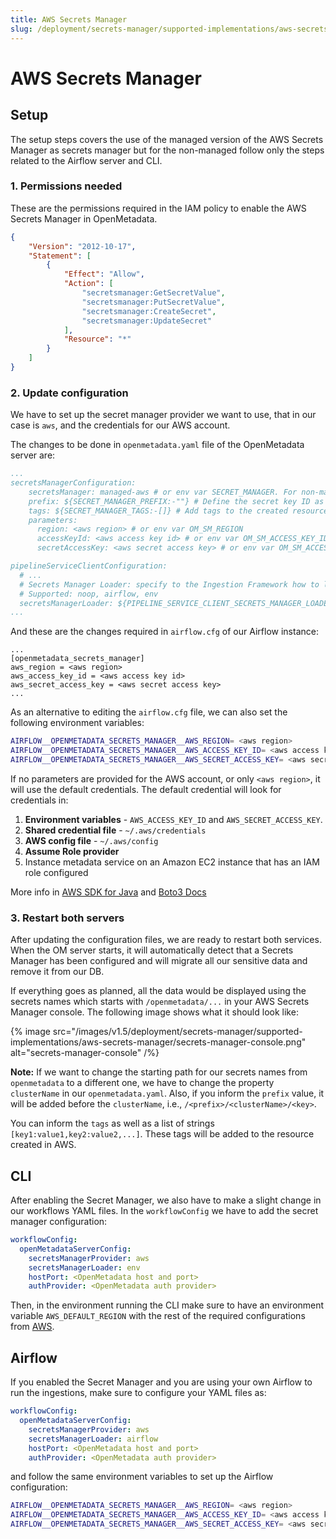 ```yaml
---
title: AWS Secrets Manager
slug: /deployment/secrets-manager/supported-implementations/aws-secrets-manager
---
```


# AWS Secrets Manager

## Setup

The setup steps covers the use of the managed version of the AWS Secrets Manager as secrets manager but for the 
non-managed follow only the steps related to the Airflow server and CLI.

### 1. Permissions needed

These are the permissions required in the IAM policy to enable the AWS Secrets Manager in OpenMetadata.

```json
{
    "Version": "2012-10-17",
    "Statement": [
        {
            "Effect": "Allow",
            "Action": [
                "secretsmanager:GetSecretValue",
                "secretsmanager:PutSecretValue",
                "secretsmanager:CreateSecret",
                "secretsmanager:UpdateSecret"
            ],
            "Resource": "*"
        }
    ]
}
```

### 2. Update configuration

We have to set up the secret manager provider we want to use, that in our case is `aws`, and the credentials for our AWS 
account.

The changes to be done in `openmetadata.yaml` file of the OpenMetadata server are:

```yaml
...
secretsManagerConfiguration:
    secretsManager: managed-aws # or env var SECRET_MANAGER. For non-managed use 'aws'.
    prefix: ${SECRET_MANAGER_PREFIX:-""} # Define the secret key ID as /<prefix>/<clusterName>/<key>
    tags: ${SECRET_MANAGER_TAGS:-[]} # Add tags to the created resource, e.g., in AWS. Format is `[key1:value1,key2:value2,...]`
    parameters:
      region: <aws region> # or env var OM_SM_REGION
      accessKeyId: <aws access key id> # or env var OM_SM_ACCESS_KEY_ID
      secretAccessKey: <aws secret access key> # or env var OM_SM_ACCESS_KEY

pipelineServiceClientConfiguration:
  # ...
  # Secrets Manager Loader: specify to the Ingestion Framework how to load the SM credentials from its env
  # Supported: noop, airflow, env
  secretsManagerLoader: ${PIPELINE_SERVICE_CLIENT_SECRETS_MANAGER_LOADER:-"noop"}
...
```

And these are the changes required in `airflow.cfg` of our Airflow instance:

```properties
...
[openmetadata_secrets_manager]
aws_region = <aws region>
aws_access_key_id = <aws access key id>
aws_secret_access_key = <aws secret access key>
...
```

As an alternative to editing the `airflow.cfg` file, we can also set the following environment variables:

```bash
AIRFLOW__OPENMETADATA_SECRETS_MANAGER__AWS_REGION= <aws region>
AIRFLOW__OPENMETADATA_SECRETS_MANAGER__AWS_ACCESS_KEY_ID= <aws access key id>
AIRFLOW__OPENMETADATA_SECRETS_MANAGER__AWS_SECRET_ACCESS_KEY= <aws secret access key>
```

If no parameters are provided for the AWS account, or only `<aws region>`, it will use the default credentials. 
The default credential will look for credentials in:

1. **Environment variables** - `AWS_ACCESS_KEY_ID` and `AWS_SECRET_ACCESS_KEY`.
2. **Shared credential file** - `~/.aws/credentials`
3. **AWS config file** - `~/.aws/config`
4. **Assume Role provider**
5. Instance metadata service on an Amazon EC2 instance that has an IAM role configured

More info in [AWS SDK for Java](https://docs.aws.amazon.com/sdk-for-java/v1/developer-guide/credentials.html) and 
[Boto3 Docs](https://boto3.amazonaws.com/v1/documentation/api/latest/guide/credentials.html)

### 3. Restart both servers

After updating the configuration files, we are ready to restart both services. When the OM server starts, it will 
automatically detect that a Secrets Manager has been configured and will migrate all our sensitive data and remove it 
from our DB.

If everything goes as planned, all the data would be displayed using the secrets names which starts with 
`/openmetadata/...` in your AWS Secrets Manager console. The following image shows what it should look like:

{% image src="/images/v1.5/deployment/secrets-manager/supported-implementations/aws-secrets-manager/secrets-manager-console.png" alt="secrets-manager-console" /%}

**Note:** If we want to change the starting path for our secrets names from `openmetadata` to a different one, we have 
to change the property `clusterName` in our `openmetadata.yaml`. Also, if you inform the `prefix` value, it will be
added before the `clusterName`, i.e., `/<prefix>/<clusterName>/<key>`.

You can inform the `tags` as well as a list of strings `[key1:value1,key2:value2,...]`. These tags will be added
to the resource created in AWS.

## CLI

After enabling the Secret Manager, we also have to make a slight change in our workflows YAML files. In the 
`workflowConfig` we have to add the secret manager configuration:

```yaml
workflowConfig:
  openMetadataServerConfig:
    secretsManagerProvider: aws
    secretsManagerLoader: env
    hostPort: <OpenMetadata host and port>
    authProvider: <OpenMetadata auth provider>
```

Then, in the environment running the CLI make sure to have an environment variable `AWS_DEFAULT_REGION` with the rest
of the required configurations from [AWS](https://boto3.amazonaws.com/v1/documentation/api/latest/guide/configuration.html#using-environment-variables).

## Airflow

If you enabled the Secret Manager and you are using your own Airflow to run the ingestions, make sure to configure
your YAML files as:

```yaml
workflowConfig:
  openMetadataServerConfig:
    secretsManagerProvider: aws
    secretsManagerLoader: airflow
    hostPort: <OpenMetadata host and port>
    authProvider: <OpenMetadata auth provider>
```

and follow the same environment variables to set up the Airflow configuration:

```bash
AIRFLOW__OPENMETADATA_SECRETS_MANAGER__AWS_REGION= <aws region>
AIRFLOW__OPENMETADATA_SECRETS_MANAGER__AWS_ACCESS_KEY_ID= <aws access key id>
AIRFLOW__OPENMETADATA_SECRETS_MANAGER__AWS_SECRET_ACCESS_KEY= <aws secret access key>
```
